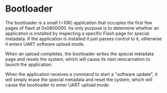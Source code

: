 # Bootloader
The bootloader is a small (~10K) application that occupies the first few pages of flash at 0x0800000.
Its only purpose is to determine whether an application is installed by inspecting a specific Flash page for special metadata. 
If the application is installed it just passes control to it, otherwise it enters UART software upload mode.

When an upload completes, the bootloader writes the special metadata page and resets the system, which will 
cause its next reincarnation to launch the application.

When the application receives a command to start a "software update", it will simply erase the special metadata
and reset the system, which will cause the bootloader to enter UART upload mode.


